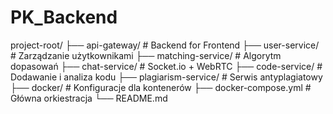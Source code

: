 # PK_Backend

project-root/
├── api-gateway/ # Backend for Frontend
├── user-service/ # Zarządzanie użytkownikami
├── matching-service/ # Algorytm dopasowań
├── chat-service/ # Socket.io + WebRTC
├── code-service/ # Dodawanie i analiza kodu
├── plagiarism-service/ # Serwis antyplagiatowy
├── docker/ # Konfiguracje dla kontenerów
├── docker-compose.yml # Główna orkiestracja
└── README.md
